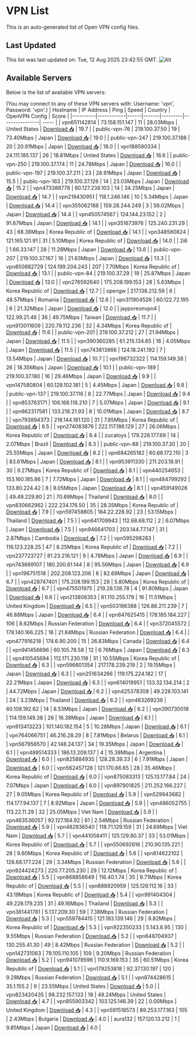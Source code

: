 # VPN List

This is an auto-generated list of Open VPN config files.

## Last Updated

This list was last updated on: Tue, 12 Aug 2025 23:42:55 GMT.
![Alt](https://repobeats.axiom.co/api/embed/186b98318ef1479477931607c1ad7d823f12451f.svg "Repobeats analytics image")

## Available Servers

Below is the list of available VPN servers:

(You may connect to any of these VPN servers with: Username: 'vpn', Password: 'vpn'.)
| Hostname | IP Address | Ping | Speed | Country | OpenVPN Config | Score |
|----------|------------|------|-------|---------|----------------| ----- |
| vpn651142814 | 73.158.151.147 | 11 | 28.03Mbps | United States | [Download 📥](./configs/server_0_US.ovpn) | 19.7 |
| public-vpn-76 | 219.100.37.50 | 19 | 73.40Mbps | Japan | [Download 📥](./configs/server_1_JP.ovpn) | 19.0 |
| public-vpn-247 | 219.100.37.188 | 20 | 20.91Mbps | Japan | [Download 📥](./configs/server_2_JP.ovpn) | 18.0 |
| vpn188590334 | 24.111.185.137 | 26 | 18.81Mbps | United States | [Download 📥](./configs/server_3_US.ovpn) | 16.6 |
| public-vpn-250 | 219.100.37.174 | 11 | 24.78Mbps | Japan | [Download 📥](./configs/server_4_JP.ovpn) | 16.0 |
| public-vpn-197 | 219.100.37.211 | 23 | 28.91Mbps | Japan | [Download 📥](./configs/server_5_JP.ovpn) | 15.5 |
| public-vpn-163 | 219.100.37.126 | 14 | 23.03Mbps | Japan | [Download 📥](./configs/server_6_JP.ovpn) | 15.2 |
| vpn473388778 | 60.127.238.103 | 14 | 34.25Mbps | Japan | [Download 📥](./configs/server_7_JP.ovpn) | 14.7 |
| vpn219430951 | 118.1.246.146 | 10 | 5.34Mbps | Japan | [Download 📥](./configs/server_8_JP.ovpn) | 14.4 |
| vpn355062188 | 159.28.244.249 | 3 | 58.02Mbps | Japan | [Download 📥](./configs/server_9_JP.ovpn) | 14.4 |
| vpn450574567 | 124.144.23.152 | 2 | 91.67Mbps | Japan | [Download 📥](./configs/server_10_JP.ovpn) | 14.1 |
| vpn351673976 | 125.240.231.29 | 43 | 68.38Mbps | Korea Republic of | [Download 📥](./configs/server_11_KR.ovpn) | 14.1 |
| vpn348580824 | 121.165.121.91 | 31 | 5.10Mbps | Korea Republic of | [Download 📥](./configs/server_12_KR.ovpn) | 14.0 |
| 2i6 | 1.66.33.147 | 28 | 11.28Mbps | Japan | [Download 📥](./configs/server_13_JP.ovpn) | 13.6 |
| public-vpn-207 | 219.100.37.167 | 16 | 21.63Mbps | Japan | [Download 📥](./configs/server_14_JP.ovpn) | 13.3 |
| vpn850882729 | 124.199.204.243 | 207 | 7.70Mbps | Korea Republic of | [Download 📥](./configs/server_15_KR.ovpn) | 13.1 |
| public-vpn-84 | 219.100.37.29 | 19 | 25.87Mbps | Japan | [Download 📥](./configs/server_16_JP.ovpn) | 13.0 |
| vpn276592640 | 175.208.199.153 | 28 | 5.63Mbps | Korea Republic of | [Download 📥](./configs/server_17_KR.ovpn) | 12.7 |
| opengw | 217.138.212.59 | 6 | 48.57Mbps | Romania | [Download 📥](./configs/server_18_RO.ovpn) | 12.6 |
| vpn311904526 | 60.122.72.195 | 6 | 21.32Mbps | Japan | [Download 📥](./configs/server_19_JP.ovpn) | 12.0 |
| jayporeonvpn4 | 122.99.21.46 | 36 | 49.75Mbps | Taiwan | [Download 📥](./configs/server_20_TW.ovpn) | 11.7 |
| vpn913011609 | 220.79.112.236 | 32 | 4.34Mbps | Korea Republic of | [Download 📥](./configs/server_21_KR.ovpn) | 11.6 |
| public-vpn-201 | 219.100.37.212 | 27 | 21.94Mbps | Japan | [Download 📥](./configs/server_22_JP.ovpn) | 11.5 |
| vpn390360285 | 61.215.134.65 | 16 | 4.05Mbps | Japan | [Download 📥](./configs/server_23_JP.ovpn) | 11.5 |
| vpn743813866 | 124.18.241.192 | 7 | 13.54Mbps | Japan | [Download 📥](./configs/server_24_JP.ovpn) | 10.7 |
| vpn198732322 | 114.159.149.38 | 26 | 18.35Mbps | Japan | [Download 📥](./configs/server_25_JP.ovpn) | 10.1 |
| public-vpn-189 | 219.100.37.180 | 16 | 29.46Mbps | Japan | [Download 📥](./configs/server_26_JP.ovpn) | 9.9 |
| vpn147580804 | 60.128.102.181 | 5 | 4.45Mbps | Japan | [Download 📥](./configs/server_27_JP.ovpn) | 9.8 |
| public-vpn-137 | 219.100.37.116 | 8 | 22.77Mbps | Japan | [Download 📥](./configs/server_28_JP.ovpn) | 9.4 |
| vpn853763171 | 106.168.118.210 | 7 | 5.07Mbps | Japan | [Download 📥](./configs/server_29_JP.ovpn) | 9.1 |
| vpn662317581 | 133.218.21.93 | 8 | 10.01Mbps | Japan | [Download 📥](./configs/server_30_JP.ovpn) | 8.7 |
| vpn793894373 | 218.144.181.120 | 31 | 7.85Mbps | Korea Republic of | [Download 📥](./configs/server_31_KR.ovpn) | 8.5 |
| vpn274083876 | 222.117.186.129 | 27 | 26.06Mbps | Korea Republic of | [Download 📥](./configs/server_32_KR.ovpn) | 8.4 |
| zucatoys | 179.228.177.69 | 14 | 2.07Mbps | Brazil | [Download 📥](./configs/server_33_BR.ovpn) | 8.3 |
| public-vpn-88 | 219.100.37.30 | 20 | 25.55Mbps | Japan | [Download 📥](./configs/server_34_JP.ovpn) | 8.2 |
| vpn684265182 | 60.68.172.110 | 3 | 83.61Mbps | Japan | [Download 📥](./configs/server_35_JP.ovpn) | 8.1 |
| vpn953911330 | 211.203.18.91 | 30 | 9.27Mbps | Korea Republic of | [Download 📥](./configs/server_36_KR.ovpn) | 8.1 |
| vpn440254653 | 153.160.185.86 | 7 | 7.72Mbps | Japan | [Download 📥](./configs/server_37_JP.ovpn) | 8.1 |
| vpn484799292 | 133.80.224.42 | 8 | 9.05Mbps | Japan | [Download 📥](./configs/server_38_JP.ovpn) | 8.1 |
| vpn459149026 | 49.49.229.80 | 21 | 70.69Mbps | Thailand | [Download 📥](./configs/server_39_TH.ovpn) | 8.0 |
| vpn830662962 | 222.234.176.50 | 35 | 28.35Mbps | Korea Republic of | [Download 📥](./configs/server_40_KR.ovpn) | 7.9 |
| vpn597458805 | 184.22.228.92 | 23 | 53.15Mbps | Thailand | [Download 📥](./configs/server_41_TH.ovpn) | 7.5 |
| vpn641709943 | 112.68.68.112 | 2 | 6.07Mbps | Japan | [Download 📥](./configs/server_42_JP.ovpn) | 7.5 |
| vpn946641703 | 203.144.77.147 | 31 | 2.87Mbps | Cambodia | [Download 📥](./configs/server_43_KH.ovpn) | 7.2 |
| vpn595298283 | 116.123.228.25 | 47 | 8.25Mbps | Korea Republic of | [Download 📥](./configs/server_44_KR.ovpn) | 7.2 |
| vpn237723727 | 81.23.216.121 | 9 | 4.78Mbps | Japan | [Download 📥](./configs/server_45_JP.ovpn) | 6.9 |
| vpn743669107 | 180.200.61.144 | 8 | 95.56Mbps | Japan | [Download 📥](./configs/server_46_JP.ovpn) | 6.9 |
| vpn196751518 | 202.208.123.206 | 6 | 82.69Mbps | Japan | [Download 📥](./configs/server_47_JP.ovpn) | 6.7 |
| vpn428747401 | 175.208.199.153 | 28 | 5.80Mbps | Korea Republic of | [Download 📥](./configs/server_48_KR.ovpn) | 6.7 |
| vpn475501975 | 219.28.138.78 | 4 | 91.80Mbps | Japan | [Download 📥](./configs/server_49_JP.ovpn) | 6.6 |
| vpn213808353 | 81.110.255.179 | 16 | 11.51Mbps | United Kingdom | [Download 📥](./configs/server_50_GB.ovpn) | 6.5 |
| vpn503186388 | 126.88.211.239 | 7 | 46.88Mbps | Japan | [Download 📥](./configs/server_51_JP.ovpn) | 6.4 |
| vpn847625415 | 178.185.184.227 | 106 | 8.62Mbps | Russian Federation | [Download 📥](./configs/server_52_RU.ovpn) | 6.4 |
| vpn372045572 | 178.140.166.225 | 18 | 21.84Mbps | Russian Federation | [Download 📥](./configs/server_53_RU.ovpn) | 6.4 |
| vpn477916218 | 174.6.90.200 | 15 | 26.83Mbps | Canada | [Download 📥](./configs/server_54_CA.ovpn) | 6.4 |
| vpn941456696 | 60.105.78.58 | 12 | 6.76Mbps | Japan | [Download 📥](./configs/server_55_JP.ovpn) | 6.3 |
| vpn410545694 | 112.171.230.118 | 31 | 10.55Mbps | Korea Republic of | [Download 📥](./configs/server_56_KR.ovpn) | 6.3 |
| vpn596601354 | 217.178.239.219 | 2 | 19.15Mbps | Japan | [Download 📥](./configs/server_57_JP.ovpn) | 6.3 |
| vpn251634266 | 119.175.224.182 | 17 | 22.21Mbps | Japan | [Download 📥](./configs/server_58_JP.ovpn) | 6.3 |
| vpn614019951 | 133.32.134.214 | 2 | 44.72Mbps | Japan | [Download 📥](./configs/server_59_JP.ovpn) | 6.2 |
| vpn425378308 | 49.228.103.141 | 24 | 3.23Mbps | Thailand | [Download 📥](./configs/server_60_TH.ovpn) | 6.2 |
| vpn483269236 | 60.108.192.62 | 14 | 8.53Mbps | Japan | [Download 📥](./configs/server_61_JP.ovpn) | 6.2 |
| vpn390730018 | 114.159.149.38 | 26 | 16.38Mbps | Japan | [Download 📥](./configs/server_62_JP.ovpn) | 6.1 |
| vpn913413223 | 101.140.182.154 | 5 | 10.28Mbps | Japan | [Download 📥](./configs/server_63_JP.ovpn) | 6.1 |
| vpn764066751 | 46.216.28.29 | 8 | 7.81Mbps | Belarus | [Download 📥](./configs/server_64_BY.ovpn) | 6.1 |
| vpn567956570 | 42.148.24.137 | 34 | 19.35Mbps | Japan | [Download 📥](./configs/server_65_JP.ovpn) | 6.1 |
| vpn488514333 | 186.13.209.137 | 4 | 15.38Mbps | Argentina | [Download 📥](./configs/server_66_AR.ovpn) | 6.0 |
| vpn825884935 | 128.28.39.33 | 6 | 7.91Mbps | Japan | [Download 📥](./configs/server_67_JP.ovpn) | 6.0 |
| vpn562457128 | 121.170.66.65 | 28 | 35.46Mbps | Korea Republic of | [Download 📥](./configs/server_68_KR.ovpn) | 6.0 |
| vpn875083313 | 125.13.177.84 | 24 | 7.07Mbps | Japan | [Download 📥](./configs/server_69_JP.ovpn) | 6.0 |
| vpn897901825 | 211.252.166.227 | 27 | 9.05Mbps | Korea Republic of | [Download 📥](./configs/server_70_KR.ovpn) | 5.9 |
| vpn529943682 | 114.177.94.137 | 7 | 8.92Mbps | Japan | [Download 📥](./configs/server_71_JP.ovpn) | 5.9 |
| vpn486052755 | 113.22.11.29 | 32 | 25.05Mbps | Viet Nam | [Download 📥](./configs/server_72_VN.ovpn) | 5.9 |
| vpn463536057 | 92.127.184.92 | 61 | 2.54Mbps | Russian Federation | [Download 📥](./configs/server_73_RU.ovpn) | 5.9 |
| vpn482936540 | 118.71.129.159 | 31 | 24.69Mbps | Viet Nam | [Download 📥](./configs/server_74_VN.ovpn) | 5.7 |
| vpn441058411 | 125.129.80.37 | 33 | 53.01Mbps | Korea Republic of | [Download 📥](./configs/server_75_KR.ovpn) | 5.7 |
| vpn550692616 | 210.90.135.221 | 28 | 9.60Mbps | Korea Republic of | [Download 📥](./configs/server_76_KR.ovpn) | 5.6 |
| vpn814622102 | 128.68.177.224 | 29 | 3.34Mbps | Russian Federation | [Download 📥](./configs/server_77_RU.ovpn) | 5.6 |
| vpn924424273 | 220.77.205.230 | 29 | 12.12Mbps | Korea Republic of | [Download 📥](./configs/server_78_KR.ovpn) | 5.5 |
| vpn868858649 | 116.40.1.74 | 35 | 9.71Mbps | Korea Republic of | [Download 📥](./configs/server_79_KR.ovpn) | 5.5 |
| vpn888920959 | 125.129.112.16 | 33 | 43.19Mbps | Korea Republic of | [Download 📥](./configs/server_80_KR.ovpn) | 5.4 |
| vpn991404304 | 49.228.179.235 | 31 | 49.16Mbps | Thailand | [Download 📥](./configs/server_81_TH.ovpn) | 5.3 |
| vpn381441781 | 5.137.209.30 | 59 | 7.38Mbps | Russian Federation | [Download 📥](./configs/server_82_RU.ovpn) | 5.3 |
| vpn559784415 | 121.183.139.146 | 29 | 8.82Mbps | Korea Republic of | [Download 📥](./configs/server_83_KR.ovpn) | 5.3 |
| vpn922350233 | 5.143.8.95 | 130 | 9.55Mbps | Russian Federation | [Download 📥](./configs/server_84_RU.ovpn) | 5.2 |
| vpn648704937 | 130.255.41.30 | 49 | 8.42Mbps | Russian Federation | [Download 📥](./configs/server_85_RU.ovpn) | 5.2 |
| vpn142731063 | 79.105.110.105 | 109 | 9.20Mbps | Russian Federation | [Download 📥](./configs/server_86_RU.ovpn) | 5.2 |
| vpn941078596 | 110.9.169.153 | 35 | 60.51Mbps | Korea Republic of | [Download 📥](./configs/server_87_KR.ovpn) | 5.1 |
| vpn179253818 | 92.37.130.197 | 120 | 9.28Mbps | Russian Federation | [Download 📥](./configs/server_88_RU.ovpn) | 5.1 |
| vpn874428615 | 35.1.155.2 | 9 | 23.55Mbps | United States | [Download 📥](./configs/server_89_US.ovpn) | 5.0 |
| vpn823420435 | 98.232.157.133 | 18 | 49.24Mbps | United States | [Download 📥](./configs/server_90_US.ovpn) | 4.7 |
| vpn855903342 | 103.125.146.39 | 22 | 0.00Mbps | United Kingdom | [Download 📥](./configs/server_91_GB.ovpn) | 4.3 |
| vpn591518573 | 89.253.177.163 | 105 | 2.43Mbps | Bulgaria | [Download 📥](./configs/server_92_BG.ovpn) | 4.0 |
| aura132 | 157.120.13.212 | 1 | 9.85Mbps | Japan | [Download 📥](./configs/server_93_JP.ovpn) | 4.0 |
